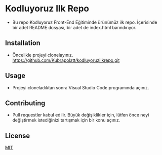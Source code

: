 # Kodluyoruz Ilk Repo

- Bu repo Kodluyoruz Front-End Eğitiminde ürünümüz ilk repo. İçerisinde bir adet README dosyası, bir adet de index.html barındırıyor.

## Installation
* Öncelikle projeyi clonelayınız. https://github.com/Kubrapolatt/kodluyoruzilkrepo.git
  

## Usage

* Projeyi cloneladıktan sonra Visual Studio Code programında açınız.


## Contributing

* Pull requestler kabul edilir. Büyük değişiklikler için, lütfen önce neyi değiştirmek istediğinizi tartışmak için bir konu açınız.

## License

[MIT](https://choosealicense.com/licenses/mit/)





